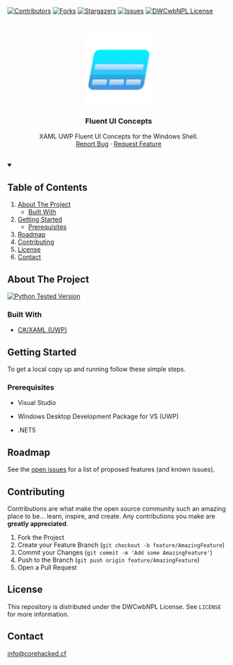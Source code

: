 [![Contributors][contributors-shield]][contributors-url]
[![Forks][forks-shield]][forks-url]
[![Stargazers][stars-shield]][stars-url]
[![Issues][issues-shield]][issues-url]
[![DWCwbNPL License][license-shield]][license-url]




<!-- PROJECT LOGO -->
<br />
<p align="center">
  <a href="https://github.com/core-hacked/">
    <img src="logo.png" alt="Logo" width="160" height="160">
  </a>

  <h3 align="center">Fluent UI Concepts</h3>

  <p align="center">
    XAML UWP Fluent UI Concepts for the Windows Shell.
    <br />
    <a href="https://github.com/core-hacked/FluentUI-Concepts/issues">Report Bug</a>
    ·
    <a href="https://github.com/core-hacked/FluentUI-Concepts/issues">Request Feature</a>
    <br/>
    <br/>
  </p>
</p>



<!-- TABLE OF CONTENTS -->

<details open>
  <summary><h2>Table of Contents</h2></summary>
  <ol>
    <li>
      <a href="#about-the-project">About The Project</a>
      <ul>
        <li><a href="#built-with">Built With</a></li>
      </ul>
    </li>
    <li>
      <a href="#getting-started">Getting Started</a>
      <ul>
        <li><a href="#prerequisites">Prerequisites</a></li>
      </ul>
    </li>
    <li><a href="#roadmap">Roadmap</a></li>
    <li><a href="#contributing">Contributing</a></li>
    <li><a href="#license">License</a></li>
    <li><a href="#contact">Contact</a></li>
  </ol>
</details>



<!-- ABOUT THE PROJECT -->
## About The Project

[![Python Tested Version][python397test-shield]][releaselateststable-url]

### Built With

* [C#/XAML (UWP)](https://docs.microsoft.com/en-us/windows/uwp/get-started/universal-application-platform-guide)

<!-- GETTING STARTED -->
## Getting Started

To get a local copy up and running follow these simple steps.

### Prerequisites

* Visual Studio
  
* Windows Desktop Development Package for VS (UWP)

* .NET5

<!-- ROADMAP -->
## Roadmap

See the [open issues](https://github.com/core-hacked/FluentUI-Concepts/issues) for a list of proposed features (and known issues).



<!-- CONTRIBUTING -->
## Contributing

Contributions are what make the open source community such an amazing place to be... learn, inspire, and create. Any contributions you make are **greatly appreciated**.

1. Fork the Project
2. Create your Feature Branch (`git checkout -b feature/AmazingFeature`)
3. Commit your Changes (`git commit -m 'Add some AmazingFeature'`)
4. Push to the Branch (`git push origin feature/AmazingFeature`)
5. Open a Pull Request



<!-- LICENSE -->
## License

This repository is distributed under the DWCwbNPL License. See `LICENSE` for more information.



<!-- CONTACT -->
## Contact

[info@corehacked.cf](mailto:info@corehacked.cf)


<!-- MARKDOWN LINKS & IMAGES -->
<!-- https://www.markdownguide.org/basic-syntax/#reference-style-links -->
[contributors-shield]: https://img.shields.io/github/contributors/core-hacked/FluentUI-Concepts.svg?colorA=1e1e28&colorB=E38C8F&style=for-the-badge&logo=starship%20style=for-the-badge
[contributors-url]: https://github.com/core-hacked/FluentUI-Concepts/graphs/contributors
[forks-shield]: https://img.shields.io/github/forks/core-hacked/FluentUI-Concepts.svg?colorA=1e1e28&colorB=A4B9EF&style=for-the-badge&logo=starship%20style=for-the-badge
[forks-url]: https://github.com/core-hacked/FluentUI-Concepts/network/members
[stars-shield]: https://img.shields.io/github/stars/core-hacked/FluentUI-Concepts.svg?colorA=1e1e28&colorB=EBDDAA&style=for-the-badge&logo=starship%20style=for-the-badge
[stars-url]: https://github.com/core-hacked/FluentUI-Concepts/stargazers
[issues-shield]: https://img.shields.io/github/issues/core-hacked/FluentUI-Concepts.svg?colorA=1e1e28&colorB=B1E3AD&style=for-the-badge&logo=starship%20style=for-the-badge
[issues-url]: https://github.com/core-hacked/FluentUI-Concepts/issues
[license-shield]: https://img.shields.io/badge/LICENSE%20-DWCwbNPL-blue?colorA=1e1e28&colorB=F9C096&style=for-the-badge&logo=starship%20style=for-the-badge
[license-url]: https://github.com/core-hacked/FluentUI-Concepts/blob/master/LICENSE
[python397test-shield]: https://img.shields.io/badge/UWP%20XAML-C%23%20.NET5-blue?colorA=1e1e28&colorB=B1E3AD&style=for-the-badge&logo=starship%20style=for-the-badge
[releaselateststable-url]: https://github.com/core-hacked/FluentUI-Concepts/releases/latest
